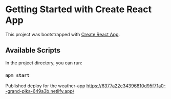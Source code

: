 # Getting Started with Create React App

This project was bootstrapped with [Create React App](https://github.com/facebook/create-react-app).

## Available Scripts

In the project directory, you can run:

### `npm start`
Published deploy for the weather-app
https://6377a22c34396810d95f71a0--grand-pika-649a3b.netlify.app/
